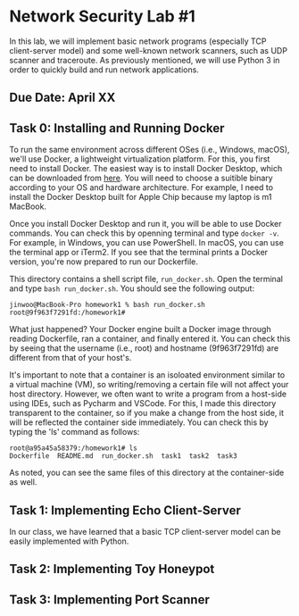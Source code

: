 # Network Security Lab #1

In this lab, we will implement basic network programs (especially TCP client-server model) and some well-known network scanners, such as UDP scanner and traceroute. As previously mentioned, we will use Python 3 in order to quickly build and run network applications.

## Due Date: April XX

## Task 0: Installing and Running Docker

To run the same environment across different OSes (i.e., Windows, macOS), we'll use Docker, a lightweight virtualization platform. For this, you first need to install Docker. The easiest way is to install Docker Desktop, which can be downloaded from [here](https://www.docker.com/products/docker-desktop/). You will need to choose a suitible binary according to your OS and hardware architecture. For example, I need to install the Docker Desktop built for Apple Chip because my laptop is m1 MacBook. 

Once you install Docker Desktop and run it, you will be able to use Docker commands. You can check this by openning terminal and type `docker -v`. For example, in Windows, you can use PowerShell. In macOS, you can use the terminal app or iTerm2. If you see that the terminal prints a Docker version, you're now prepared to run our Dockerfile.

This directory contains a shell script file, `run_docker.sh`. Open the terminal and type `bash run_docker.sh`. You should see the following output:

```
jinwoo@MacBook-Pro homework1 % bash run_docker.sh
root@9f963f7291fd:/homework1#
```

What just happened? Your Docker engine built a Docker image through reading Dockerfile, ran a container, and finally entered it. You can check this by seeing that the username (i.e., root) and hostname (9f963f7291fd) are different from that of your host's.

It's important to note that a container is an isoloated environment similar to a virtual machine (VM), so writing/removing a certain file will not affect your host directory. However, we often want to write a program from a host-side using IDEs, such as Pycharm and VSCode. For this, I made this directory transparent to the container, so if you make a change from the host side, it will be reflected the container side immediately. You can check this by typing the 'ls' command as follows:

```
root@a95a45a58379:/homework1# ls
Dockerfile  README.md  run_docker.sh  task1  task2  task3
```

As noted, you can see the same files of this directory at the container-side as well.

## Task 1: Implementing Echo Client-Server

In our class, we have learned that a basic TCP client-server model can be easily implemented with Python.

## Task 2: Implementing Toy Honeypot

## Task 3: Implementing Port Scanner

